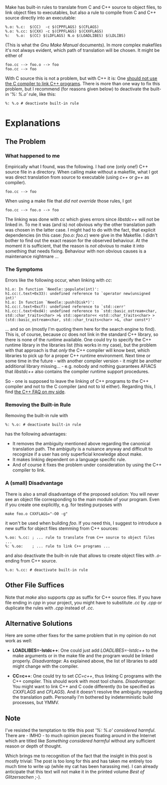 <!-- 
.. title:       Better deactivate the Linking Rule %: %.o in Makefiles
.. date:       	2013/09/04 12:00:00
.. tags:        blog, techtip, make, en 
.. link:	
.. description: 
.. type: text
-->

<!--
.. excerpt:     The built-in rules of 'make' allow two different paths to build executables from C++
            sources. I recommend to deactivate the rule to link executables from objects
            in your Makefile in order to avoid unwelcome surprise"
-->


Make has built-in rules to translate from C and C++ source to object files, to link object
files to executables, but also a rule to compile from C and C++ source directly into an
executable:

    %.o: %.c:  $(CC)  -c $(CPPFLAGS) $(CFLAGS)
    %.o: %.cc: $(CXX) -c $(CPPFLAGS) $(CXXFLAGS)
    %:   %.o:  $(CC) $(LDFLAGS) N.o $(LOADLIBES) $(LDLIBS)

(This is what the *Gnu Make Manual* documents). In more complex makefiles it's not always
evident, which path of translation will be chosen. It might be either of

    foo.cc --> foo.o --> foo
    foo.cc --> foo

With C source this is not a problem, but with C++ it is: One [should not use the C
compiler to link C++ programs][c++-faq-mixing]. There is more than one way to fix this
problem, but I recommend (for reasons given below) to deactivate the built-in *'%: %.o'*
rule, like this:

    %: %.o # deactivate built-in rule

<!-- TEASER_END -->

# Explanations
## The Problem
### What happened to me
Empirically what I found, was the following. I had one (only one!) C++ source file in a
directory. When calling make without a makefile, what I got was direct translation from
source to executable (using *c++* or *g++* as compiler).

    foo.cc --> foo
    
When using a make file that *did not override* those rules, I got

    foo.cc --> foo.o --> foo
    
The linking was done with *cc* which gives errors since *libstdc++* will not be linked in.
To me it was (and is) not obvious why the other translation path was chosen in the latter
case. I might had to do with the fact, that explicit dependencies (in this case: *foo.o:
foo.c*) were give in the Makefile. I didn't bother to find out the exact reason for the
observed behaviour. At the moment it is sufficient, that the reason is *not obvious* to
make it into something that needs fixing. Behaviour with non obvious causes is a
maintenance nightmare ...

### The Symptoms

Errors like the following occur, when linking with *cc*:

    h1.o: In function `Needle::populate(int)':
    h1.cc:(.text+0x33): undefined reference to `operator new(unsigned int)'
    h1.o: In function `Needle::push(Disk*)':
    h1.cc:(.text+0xcf): undefined reference to `std::cerr'
    h1.cc:(.text+0xd4): undefined reference to `std::basic_ostream<char, std::char_traits<char> >& std::operator<< <std::char_traits<char> >(std::basic_ostream<char, std::char_traits<char> >&, char const*)'

... and so on (mostly I'm quoting them here for the search engine to find). This is, of
course, because *cc* does not link in the standard C++ library, so there is none of the
runtime available. One could try to specify the C++ runtime library in the libraries list
(this works in my case), but the problem with that approach is that *only* the C++
compiler will know best, which libraries to pick up for a proper C++ runtime environment.
Next time or some time in the future - with another compiler version - it might be another
additional library missing... - e.g. nobody and nothing guarantees AFIACS that *libstdc++*
also contains the compiler runtime support procedures.

So - one is supposed to leave the linking of C++ programs to the C++ compiler and not to
the C compiler (and not to ld either). Regarding this, I find
[the C++ FAQ on my side][c++-faq-mixing].


### Removing the Built-in Rule

Removing the built-in rule with

    %: %.o: # deactivate built-in rule
    
has the following advantages:

- It removes the ambiguity mentioned above regarding the canonical translation path. The
  ambiguity is a nuisance anyway and difficult to recognize if a user has only superficial
  knowledge about make.  
- It makes linking dependent on a language specific rule.
- And of course it fixes the problem under consideration by using the C++ compiler to
  link.

### A (small) Disadvantage 

There is also a small disadvantage of the proposed solution: You will never see an object
file corresponding to the main module of your program. Even if you create one explicitly,
e.g. for testing purposes with

    make foo.o CXXFLAGS="-O0 -g"
    
it won't be used when building *foo*. If you need this, I suggest to introduce
a new suffix for object files stemming from C++ sources:

    %.oo: %.cc: ; ... rule to translate from C++ source to object files ...
    %: %.oo:    ; ... rule to link C++ programs ...    
    
and also deactivate the built-in rule that allows to create object files with *.o*-ending
from C++ source.

    %.o: %.cc: # deactivate built-in rule    

## Other File Suffices

Note that *make* also supports *cpp* as suffix for C++ source files. If you have file
ending in *cpp* in your project, you might have to substitute *.cc* by *.cpp* or duplicate
the rules with *.cpp* instead of *.cc*.

## Alternative Solutions

Here are some other fixes for the same problem that in my opinion do not work as well:

- **LOADLIBES=-lstdc++**: One could just add *LOADLIBES=-lstdc++* to the make arguments or
  in the make file and the program would be linked properly. *Disadvantage*: As explained
  above, the list of libraries to add might change with the compiler.

- **CC=c++**: One could try to set *CC=c++*, thus linking C programs with the C++
  compiler. This should work with most tool chains. *Disadvantage*: You might want to link
  C++ and C code differently (to be specified as *CXXFLAGS* and *CFLAGS*). And it doesn't
  resolve the ambiguity regarding the translation path. Personally I'm bothered by
  indeterministic build processes, but YMMV.
  
  [c++-faq-mixing]: http://www.parashift.com/c++-faq/overview-mixing-langs.html

## Note

I've resisted the temptation to title this post *'%: %.o' considered harmful*. There are -
IMHO - to much opinion pieces floating around in the Internet which are titled like
*Something considered harmful* without any sufficient reason or depth of thought.

Which brings me to recognition of the fact that the insight in this post is mostly
trivial: The post is too long for this and has taken me entirely too much time to write up
(while my cat has been harassing me). I can already anticipate that this text will not
make it in the printed volume *Best of Glitzersachen* ;-).

<!-- Local Variables: -->
<!-- mode: markdown -->
<!-- End: -->

<!--  LocalWords:  YMMV behaviour Glitzersachen
 -->
